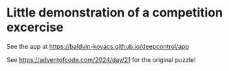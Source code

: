# Little demonstration of a competition excercise

See the app at https://baldvin-kovacs.github.io/deepcontrol/app

See https://adventofcode.com/2024/day/21 for the original puzzle!
